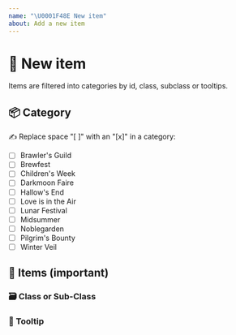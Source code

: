 ```yaml
---
name: "\U0001F48E New item"
about: Add a new item
---
```


# 💎 New item

Items are filtered into categories by id, class, subclass or tooltips.

## 📦 Category

✍️ Replace space "[ ]" with an "[x]" in a category:

* [ ] Brawler's Guild
* [ ] Brewfest
* [ ] Children's Week
* [ ] Darkmoon Faire
* [ ] Hallow's End
* [ ] Love is in the Air
* [ ] Lunar Festival
* [ ] Midsummer
* [ ] Noblegarden
* [ ] Pilgrim's Bounty
* [ ] Winter Veil

## 💎 Items (important)

<!-- This is important to filter by Id, to recheck it and get translations!
✍️ Write item ids or urls for example: https://www.wowhead.com/item=177698/ -->

### 🗃️ Class or Sub-Class

<!-- ✍️ Difficult to filter, for example "Consumable": https://www.wowhead.com/item=177698/ -->

### 📜 Tooltip

<!-- ✍️ Bad, but works, for example "Queen's Conservatory": https://www.wowhead.com/item=177698/ -->
